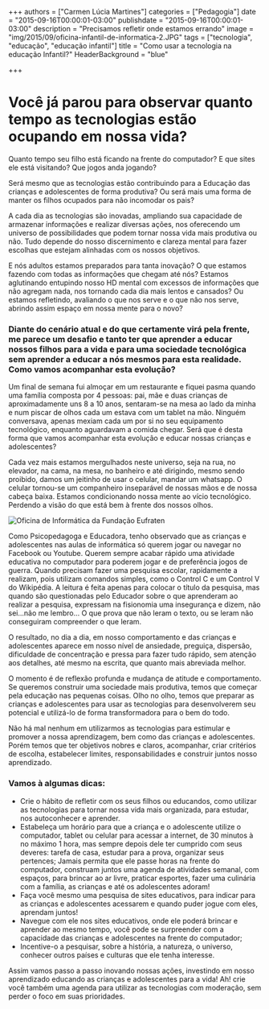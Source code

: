 +++
authors = ["Carmen Lúcia Martines"]
categories = ["Pedagogia"]
date = "2015-09-16T00:00:01-03:00"
publishdate = "2015-09-16T00:00:01-03:00"
description = "Precisamos refletir onde estamos errando"
image = "img/2015/09/oficina-infantil-de-informatica-2.JPG"
tags = ["tecnologia", "educação", "educação infantil"]
title = "Como usar a tecnologia na educação Infantil?"
  HeaderBackground = "blue"


+++
# Você já parou para observar quanto tempo as tecnologias estão ocupando em nossa vida?

Quanto tempo seu filho está ficando na frente do computador? E que sites ele está visitando? Que jogos anda jogando?

Será mesmo que as tecnologias estão contribuindo para a Educação das crianças e adolescentes de forma produtiva?  Ou será mais uma forma de manter os filhos ocupados para não incomodar os pais?

A cada dia as tecnologias são inovadas, ampliando sua capacidade de armazenar informações e realizar diversas ações, nos oferecendo um universo de possibilidades que podem tornar nossa vida mais produtiva ou não. Tudo depende do nosso discernimento e clareza mental para fazer escolhas que estejam alinhadas com os nossos objetivos.

E nós adultos estamos preparados para tanta inovação? O que estamos fazendo com todas as informações que chegam até nós? Estamos aglutinando entupindo nosso HD mental com excessos de informações que não agregam nada, nos tornando cada dia mais lentos e cansados? Ou estamos refletindo, avaliando o que nos serve e o que não nos serve, abrindo assim espaço em nossa mente para o novo?

### Diante do cenário atual e do que certamente virá pela frente, me parece um desafio e tanto ter que aprender a educar nossos filhos para a vida e para uma sociedade tecnológica sem aprender a educar a nós mesmos para esta realidade. Como vamos acompanhar esta evolução?

Um final de semana fui almoçar em um restaurante e fiquei pasma quando uma família composta por 4 pessoas: pai, mãe e duas crianças de aproximadamente uns 8 a 10 anos, sentaram-se na mesa ao lado da minha e num piscar de olhos cada um estava com um tablet na mão. Ninguém conversava, apenas mexiam cada um por si no seu equipamento tecnológico, enquanto aguardavam a comida chegar. Será que é desta forma que vamos acompanhar esta evolução e educar nossas crianças e adolescentes?

Cada vez mais estamos mergulhados neste universo, seja na rua, no elevador, na cama, na mesa, no banheiro e até dirigindo, mesmo sendo proibido, damos um jeitinho de usar o celular, mandar um whatsapp. O celular tornou-se um companheiro inseparável de nossas mãos e de nossa cabeça baixa. Estamos condicionando nossa mente ao vício tecnológico. Perdendo a visão do que está bem à frente dos nossos olhos.

![Oficina de Informática da Fundação Eufraten](https://s3-sa-east-1.amazonaws.com/blog.autoconexao.org.br/img/2015/09/oficina-infantil-de-informatica-3.JPG)

Como Psicopedagoga e Educadora, tenho observado que as crianças e adolescentes nas aulas de informática só querem jogar  ou navegar no Facebook ou Youtube. Querem sempre acabar rápido uma atividade educativa no computador para poderem jogar e de preferência jogos de guerra. Quando precisam fazer uma pesquisa escolar, rapidamente a realizam, pois utilizam comandos simples, como o Control C e um Control V do Wikipédia. A leitura é feita apenas para colocar o título da pesquisa, mas quando são questionadas pelo Educador sobre o que aprenderam ao realizar a pesquisa, expressam na fisionomia uma insegurança e dizem, não sei...não me lembro... O que prova que não leram o texto, ou se leram não conseguiram compreender o que leram.

O resultado, no dia a dia, em nosso comportamento e das crianças e adolescentes aparece em nosso nível de ansiedade, preguiça, dispersão, dificuldade de concentração e pressa para fazer tudo rápido, sem atenção aos detalhes, até mesmo na escrita, que quanto mais abreviada melhor.

O momento é de reflexão profunda e mudança de atitude e comportamento. Se queremos construir uma sociedade mais produtiva, temos que começar pela educação nas pequenas coisas. Olho no olho, temos que preparar as crianças e adolescentes para usar as tecnologias para desenvolverem seu potencial e utilizá-lo de forma transformadora para o bem do todo.

Não há mal nenhum em utilizarmos as tecnologias para estimular e promover a nossa aprendizagem, bem como das crianças e adolescentes. Porém temos que ter objetivos nobres e claros, acompanhar, criar critérios de escolha, estabelecer limites, responsabilidades e construir juntos nosso aprendizado.  

### Vamos à algumas dicas:

- Crie o hábito de refletir com os seus filhos ou educandos, como utilizar as tecnologias para tornar nossa vida mais organizada, para estudar, nos autoconhecer e aprender.
- Estabeleça um horário para que a criança e o adolescente utilize o computador, tablet ou celular para acessar a internet, de 30 minutos à no máximo 1 hora, mas sempre depois dele ter cumprido com seus deveres: tarefa de casa, estudar para a prova, organizar seus pertences; Jamais permita que ele passe horas na frente do computador, construam juntos uma agenda de atividades semanal, com espaços, para brincar ao ar livre, praticar esportes, fazer uma culinária com a família, as crianças e até os adolescentes adoram!
- Faça você mesmo uma pesquisa de sites educativos, para indicar para as crianças e adolescentes acessarem e quando puder jogue com eles, aprendam juntos!
- Navegue com ele nos sites educativos, onde ele poderá brincar e aprender ao mesmo tempo, você pode se surpreender com a capacidade das crianças e adolescentes na frente do computador;
- Incentive-o a pesquisar, sobre a história, a natureza, o universo, conhecer outros países e culturas que ele tenha interesse.

Assim vamos passo a passo inovando nossas ações, investindo em nosso aprendizado educando as crianças e adolescentes para a vida! Ah! crie você também uma agenda para utilizar as tecnologias com moderação, sem perder o foco em suas prioridades.
